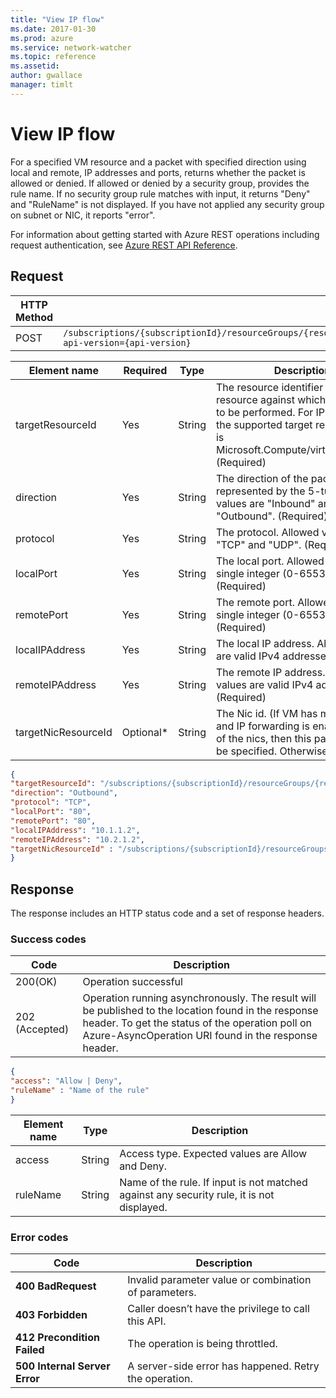 ```yaml
---
title: "View IP flow"
ms.date: 2017-01-30
ms.prod: azure
ms.service: network-watcher
ms.topic: reference
ms.assetid: 
author: gwallace
manager: timlt
---
```


# View IP flow

For a specified VM resource and a packet with specified direction using local and remote, IP addresses and ports, returns whether the packet is allowed or denied. If allowed or denied by a security group, provides the rule name. If no security group rule matches with input, it returns "Deny" and "RuleName" is not displayed. If you have not applied any security group on subnet or NIC, it reports "error".

For information about getting started with Azure REST operations including request authentication, see [Azure REST API Reference](../../../index.md).

## Request

| HTTP Method | URI|  
| ----------- |----|  
| POST | `/subscriptions/{subscriptionId}/resourceGroups/{resourceGroupName}/providers/Microsoft.Network/networkWatchers/{networkWatcherName}/ipFlowVerify?api-version={api-version}` |

| Element name | Required | Type | Description |
| --- | --- | --- | --- |
| targetResourceId | Yes | String | The resource identifier of the target resource against which the action is to be performed. For IP Flow Verify the supported target resource type is Microsoft.Compute/virtualMachines/ (Required) |
| direction | Yes | String | The direction of the packet represented by the 5-tuple. Allowed values are "Inbound" and "Outbound". (Required) |
| protocol | Yes | String | The protocol. Allowed values are "TCP" and "UDP". (Required) |
| localPort | Yes | String | The local port. Allowed values are single integer (0-65535). (Required) |
| remotePort | Yes| String | The remote port. Allowed values are single integer (0-65535). (Required) |
| localIPAddress | Yes | String | The local IP address. Allowed values are valid IPv4 addresses. (Required) |
| remoteIPAddress | Yes | String | The remote IP address. Allowed values are valid IPv4 addresses. (Required) |
| targetNicResourceId | Optional* | String | The Nic id. (If VM has multiple nics and IP forwarding is enabled on any of the nics, then this parameter must be specified. Otherwise optional.) |

```json
{ 
"targetResourceId": "/subscriptions/{subscriptionId}/resourceGroups/{resourceGroupName}/providers/Microsoft.compute/virtualMachine/{vmName}", 
"direction": "Outbound", 
"protocol": "TCP", 
"localPort": "80", 
"remotePort": "80", 
"localIPAddress": "10.1.1.2", 
"remoteIPAddress": "10.2.1.2", 
"targetNicResourceId" : "/subscriptions/{subscriptionId}/resourceGroups/{resourceGroupName}/providers/Microsoft.Network/networkInterfaces/{vmNICName}" 
}
```

## Response  

The response includes an HTTP status code and a set of response headers.

### Success codes

| Code | Description |
| ---- | ----------- |
|200(OK) | Operation successful|
|202 (Accepted) | Operation running asynchronously. The result will be published to the location found in the response header. To get the status of the operation poll on Azure-AsyncOperation URI found in the response header.|

```json
{ 
"access": "Allow | Deny", 
"ruleName" : "Name of the rule" 
}
```

|Element name |Type |Description|
|---|---|---|
|access |String| Access type. Expected values are Allow and Deny.|
|ruleName |String| Name of the rule. If input is not matched against any security rule, it is not displayed.|

### Error codes

| Code | Description |
| ---- | ----------- |
| **400 BadRequest** | Invalid parameter value or combination of parameters. | 
| **403 Forbidden** | Caller doesn’t have the privilege to call this API. |
| **412 Precondition Failed** | The operation is being throttled. |
| **500 Internal Server Error** |  A server-side error has happened. Retry the operation. |     



 
